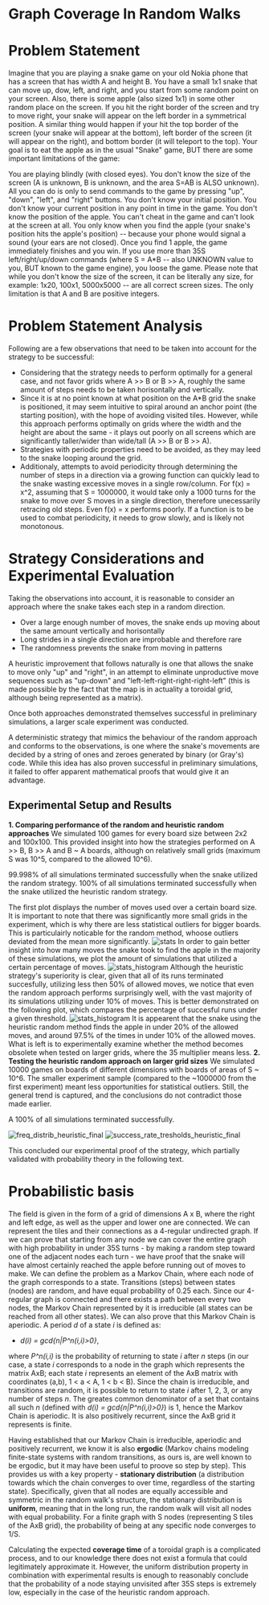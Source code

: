 # Graph Coverage In Random Walks

# Problem Statement
Imagine that you are playing a snake game on your old Nokia phone that has a screen that has width A and height B. You have a small 1x1 snake that can move up, dow, left, and right, and you start from some random point on your screen. Also, there is some apple (also sized 1x1) in some other random place on the screen. If you hit the right border of the screen and try to move right, your snake will appear on the left border in a symmetrical position. A similar thing would happen if your hit the top border of the screen (your snake will appear at the bottom), left border of the screen (it will appear on the right), and bottom border (it will teleport to the top). Your goal is to eat the apple as in the usual "Snake" game, BUT there are some important limitations of the game:

You are playing blindly (with closed eyes).
You don't know the size of the screen (A is unknown, B is unknown, and the area S=AB is ALSO unknown).
All you can do is only to send commands to the game by pressing "up", "down", "left", and "right" buttons.
You don't know your initial position.
You don't know your current position in any point in time in the game.
You don't know the position of the apple.
You can't cheat in the game and can't look at the screen at all.
You only know when you find the apple (your snake's position hits the apple's position) -- because your phone would signal a sound (your ears are not closed).
Once you find 1 apple, the game immediately finishes and you win.
If you use more than 35S left/right/up/down commands (where S = A*B -- also UNKNOWN value to you, BUT known to the game engine), you loose the game.
Please note that while you don't know the size of the screen, it can be literally any size, for example: 1x20, 100x1, 5000x5000 -- are all correct screen sizes. The only limitation is that A and B are positive integers.

# Problem Statement Analysis
Following are a few observations that need to be taken into account for the strategy to be successful:
* Considering that the strategy needs to perform optimally for a general case, and not favor grids where A >> B or B >> A, roughly the same amount of steps needs to be taken horisontally and vertically.
* Since it is at no point known at what position on the A*B grid the snake is positioned, it may seem intuitive to spiral around an anchor point (the starting position), with the hope of avoiding visited tiles. However, while this approach performs optimally on grids where the width and the height are about the same - it plays out poorly on all screens which are significantly taller/wider than wide/tall (A >> B or B >> A).
* Strategies with periodic properties need to be avoided, as they may leed to the snake looping around the grid.
* Additionaly, attempts to avoid periodicity through determining the number of steps in a direction via a growing function can quickly lead to the snake wasting excessive moves in a single row/column. For f(x) = x^2, assuming that S = 1000000, it would take only a 1000 turns for the snake to move over S moves in a single direction, therefore unecessarily retracing old steps. Even f(x) = x performs poorly. If a function is to be used to combat periodicity, it needs to grow slowly, and is likely not monotonous.
  
# Strategy Considerations and Experimental Evaluation
Taking the observations into account, it is reasonable to consider an approach where the snake takes each step in a random direction. 
* Over a large enough number of moves, the snake ends up moving about the same amount vertically and horisontally
* Long strides in a single direction are improbable and therefore rare
* The randomness prevents the snake from moving in patterns

A heuristic improvement that follows naturally is one that allows the snake to move only "up" and "right", in an attempt to eliminate unproductive move sequences such as "up-down" and "left-left-right-right-right-left" (this is made possible by the fact that the map is in actuality a toroidal grid, although being represented as a matrix).

Once both approaches demonstrated themselves successful in preliminary simulations, a larger scale experiment was conducted.

A deterministic strategy that mimics the behaviour of the random approach and conforms to the observations, is one where the snake's movements are decided by a string of ones and zeroes generated by binary (or Gray's) code. While this idea has also proven successful in preliminary simulations, it failed to offer apparent mathematical proofs that would give it an advantage.
## Experimental Setup and Results
**1. Comparing performance of the random and heuristic random approaches**
We simulated 100 games for every board size between 2x2 and 100x100. This provided insight into how the strategies performed on A >> B, B >> A and B ~ A boards, although on relatively small grids (maximum S was 10^5, compared to the allowed 10^6).

99.998% of all simulations terminated successfully when the snake utilized the random strategy.
100% of all simulations terminated successfully when the snake utilized the heuristic random strategy.

The first plot displays the number of moves used over a certain board size. It is important to note that there was significantly more small grids in the experiment, which is why there are less statistical outliers for bigger boards. This is particulairly noticable for the random method, whoose outliers deviated from the mean more significantly.
![stats](https://github.com/lkuresevic/graph_coverage_with_random_walks/blob/main/Plots/stats.png)
In order to gain better insight into how many moves the snake took to find the apple in the majority of these simulations, we plot the amount of simulations that utilized a certain percentage of moves.
![stats_histogram](https://github.com/lkuresevic/graph_coverage_with_random_walks/blob/main/Plots/stats_distribution.png)
Although the heuristic strategy's superiority is clear, given that all of its runs terminated succesfully, utilizing less then 50% of allowed moves, we notice that even the random approach performs surprisingly well, with the vast majority of its simulations utilizing under 10% of moves.
This is better demonstrated on the following plot, which compares the percentage of succesful runs under a given threshold.
![stats_histogram](https://github.com/lkuresevic/graph_coverage_with_random_walks/blob/main/Plots/stats_histograms.png)
It is appearent that the snake using the heuristic random method finds the apple in under 20% of the allowed moves, and around 97.5% of the times in under 10% of the allowed moves. What is left is to experimentally examine whether the method becomes obsolete when tested on larger grids, where the 35 multiplier means less.
**2. Testing the heuristic random approach on larger grid sizes**
We simulated 10000 games on boards of different dimensions with boards of areas of S ~ 10^6. The smaller experiment sample (compared to the ~1000000 from the first experiment) meant less opportunities for statistical outliers. Still, the general trend is captured, and the conclusions do not contradict those made earlier.

A 100% of all simulations terminated successfully.

![freq_distrib_heuristic_final](https://github.com/lkuresevic/graph_coverage_with_random_walks/blob/main/Plots/freq_distrib_heuristic_final.png)
![success_rate_tresholds_heuristic_final](https://github.com/lkuresevic/graph_coverage_with_random_walks/blob/main/Plots/success_rate_thresholds_heuristic_final.png)

This concluded our experimental proof of the strategy, which partially validated with probability theory in the following text.
# Probabilistic basis
The field is given in the form of a grid of dimensions A x B, where the right and left edge, as well as the upper and lower one are connected. We can represent the tiles and their connections as a 4-regular undirected graph. If we can prove that starting from any node we can cover the entire graph with high probability in under 35S turns - by making a random step toward one of the adjacent nodes each turn - we have proof that the snake will have almost certainly reached the apple before running out of moves to make.
We can define the problem as a Markov Chain, where each node of the graph corresponds to a state. Transitions (steps) between states (nodes) are random, and have equal probability of 0.25 each. 
Since our 4-regular graph is connected and there exists a path between every two nodes, the Markov Chain represented by it is irreducible (all states can be reached from all other states).
We can also prove that this Markov Chain is aperiodic. A period *d* of a state *i* is defined as:
* *d(i) = gcd{n|P^n(i,i)>0}*,

where *P^n(i,i)* is the probability of returning to state *i* after *n* steps (in our case, a state *i* corresponds to a node in the graph which represents the matrix AxB; each state *i* represents an element of the AxB matrix with coordinates (a,b), 1 < a < A, 1 < b < B). Since the chain is irreducible, and transitions are random, it is possible to return to state *i* after 1, 2, 3, or any number of steps *n*. The greates common denominator of a set that contains all such *n* (defined with *d(i) = gcd{n|P^n(i,i)>0}*) is 1, hence the Markov Chain is aperiodic. It is also positively recurrent, since the AxB grid it represents is finite.

Having established that our Markov Chain is irreducible, aperiodic and positively recurrent, we know it is also **ergodic** (Markov chains modeling finite-state systems with random transitions, as ours is, are well known to be ergodic, but it may have been useful to proove so step by step). This provides us with a key property - **stationary distribution** (a distribution towards which the chain converges to over time, regardless of the starting state). Specifically, given that all nodes are equally accessible and symmetric in the random walk's structure, the stationary distribution is **uniform**, meaning that in the long run, the random walk will visit all nodes with equal probability. For a finite graph with S nodes (representing S tiles of the AxB grid), the probability of being at any specific node converges to 1/S.

Calculating the expected **coverage time** of a toroidal graph is a complicated process, and to our knowledge there does not exist a formula that could legitimately approximate it. However, the uniform distribution property in combination with experimental results is enough to reasonably conclude that the probability of a node staying unvisited after 35S steps is extremely low, especially in the case of the heuristic random approach. 
